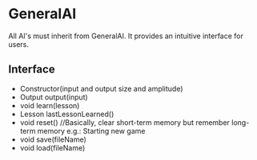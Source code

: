 GeneralAI
=========

All AI's must inherit from GeneralAI. It provides an intuitive interface for users.

Interface
---------
- Constructor(input and output size and amplitude)
- Output output(input)
- void learn(lesson)
- Lesson lastLessonLearned()
- void reset() //Basically, clear short-term memory but remember long-term memory  e.g.: Starting new game
- void save(fileName)
- void load(fileName)
